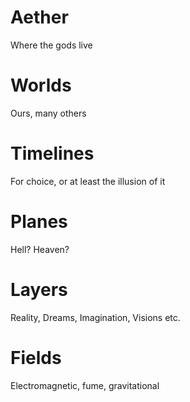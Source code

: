 # Aether
Where the gods live
# Worlds
Ours, many others
# Timelines
For choice, or at least the illusion of it
# Planes
Hell? Heaven?
# Layers
Reality, Dreams, Imagination, Visions etc.
# Fields
Electromagnetic, fume, gravitational